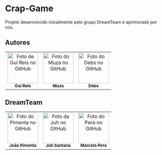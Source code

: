# Crap-Game
Projeto desenvolvido inicialmente pelo grupo DreamTeam e aprimorado por nós.

## Autores
<table>
    <tr>
        <td align="center">
            <a href="https://github.com/Gui25Reis">
                <img src="https://avatars.githubusercontent.com/u/48360732" width="100px;" alt="Foto de Gui Reis no GitHub"/><br>
                <sub><b>Gui Reis</b></sub>
            </a>
        </td>
        <td align="center">
            <a href="https://github.com/celsomuza">
                <img src="https://avatars.githubusercontent.com/u/83611465?v=4 " width="100px;" alt="Foto do Muza no GitHub"/><br>
                <sub><b>Muza</b></sub>
            </a>
        </td>
		    <td align="center">
            <a href="https://github.com/DeboraKass">
                <img src="https://avatars.githubusercontent.com/u/83611317?v=4 " width="100px;" alt="Foto do Debs no GitHub"/><br>
                <sub><b>Debs</b></sub>
            </a>
        </td>
    </tr>
</table>


## DreamTeam
<table>
    <tr>
        <td align="center">
            <a href="https://github.com/JoaoVictorPimenta">
                <img src="https://avatars.githubusercontent.com/u/83611462" width="100px;" alt="Foto do Pimenta no GitHub"/><br>
                <sub><b>João Pimenta</b></sub>
            </a>
        </td>
        <td align="center">
            <a href="https://github.com/JulianaGSantana">
                <img src="https://avatars.githubusercontent.com/u/83611313" width="100px;" alt="Foto da Juh no GitHub"/><br>
                <sub><b>Juh Santana</b></sub>
            </a>
        </td>
		    <td align="center">
            <a href="https://github.com/mperassi">
                <img src="https://avatars.githubusercontent.com/u/83611331" width="100px;" alt="Foto do Pera no GitHub"/><br>
                <sub><b>Marcelo Pera</b></sub>
            </a>
        </td>
    </tr>
</table>
